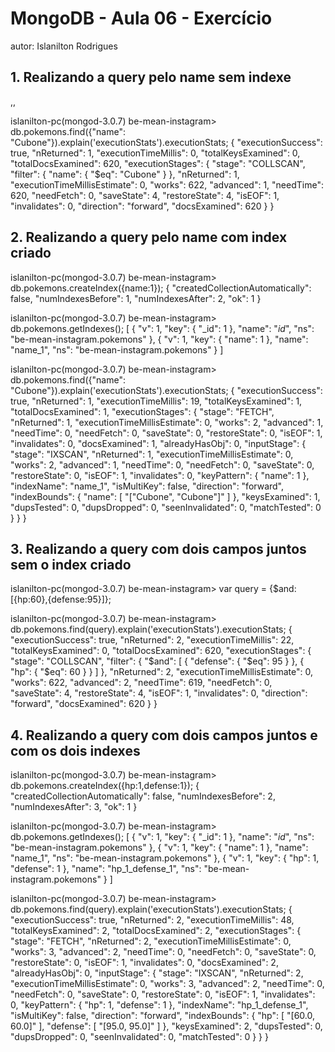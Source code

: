 # MongoDB - Aula 06 - Exercício
autor: Islanilton Rodrigues 

## 1. Realizando a query pelo name sem indexe 

,,

islanilton-pc(mongod-3.0.7) be-mean-instagram> db.pokemons.find({"name": "Cubone"}).explain('executionStats').executionStats;
{
  "executionSuccess": true,
  "nReturned": 1,
  "executionTimeMillis": 0,
  "totalKeysExamined": 0,
  "totalDocsExamined": 620,
  "executionStages": {
    "stage": "COLLSCAN",
    "filter": {
      "name": {
        "$eq": "Cubone"
      }
    },
    "nReturned": 1,
    "executionTimeMillisEstimate": 0,
    "works": 622,
    "advanced": 1,
    "needTime": 620,
    "needFetch": 0,
    "saveState": 4,
    "restoreState": 4,
    "isEOF": 1,
    "invalidates": 0,
    "direction": "forward",
    "docsExamined": 620
  }
}


## 2. Realizando a query pelo name com index criado

islanilton-pc(mongod-3.0.7) be-mean-instagram> db.pokemons.createIndex({name:1});
{
  "createdCollectionAutomatically": false,
  "numIndexesBefore": 1,
  "numIndexesAfter": 2,
  "ok": 1
}


islanilton-pc(mongod-3.0.7) be-mean-instagram> db.pokemons.getIndexes();
[
  {
    "v": 1,
    "key": {
      "_id": 1
    },
    "name": "_id_",
    "ns": "be-mean-instagram.pokemons"
  },
  {
    "v": 1,
    "key": {
      "name": 1
    },
    "name": "name_1",
    "ns": "be-mean-instagram.pokemons"
  }
]


islanilton-pc(mongod-3.0.7) be-mean-instagram> db.pokemons.find({"name": "Cubone"}).explain('executionStats').executionStats;
{
  "executionSuccess": true,
  "nReturned": 1,
  "executionTimeMillis": 19,
  "totalKeysExamined": 1,
  "totalDocsExamined": 1,
  "executionStages": {
    "stage": "FETCH",
    "nReturned": 1,
    "executionTimeMillisEstimate": 0,
    "works": 2,
    "advanced": 1,
    "needTime": 0,
    "needFetch": 0,
    "saveState": 0,
    "restoreState": 0,
    "isEOF": 1,
    "invalidates": 0,
    "docsExamined": 1,
    "alreadyHasObj": 0,
    "inputStage": {
      "stage": "IXSCAN",
      "nReturned": 1,
      "executionTimeMillisEstimate": 0,
      "works": 2,
      "advanced": 1,
      "needTime": 0,
      "needFetch": 0,
      "saveState": 0,
      "restoreState": 0,
      "isEOF": 1,
      "invalidates": 0,
      "keyPattern": {
        "name": 1
      },
      "indexName": "name_1",
      "isMultiKey": false,
      "direction": "forward",
      "indexBounds": {
        "name": [
          "[\"Cubone\", \"Cubone\"]"
        ]
      },
      "keysExamined": 1,
      "dupsTested": 0,
      "dupsDropped": 0,
      "seenInvalidated": 0,
      "matchTested": 0
    }
  }
}



## 3. Realizando a query com dois campos juntos sem o index criado

islanilton-pc(mongod-3.0.7) be-mean-instagram> var query = {$and: [{hp:60},{defense:95}]};

islanilton-pc(mongod-3.0.7) be-mean-instagram> db.pokemons.find(query).explain('executionStats').executionStats;
{
  "executionSuccess": true,
  "nReturned": 2,
  "executionTimeMillis": 22,
  "totalKeysExamined": 0,
  "totalDocsExamined": 620,
  "executionStages": {
    "stage": "COLLSCAN",
    "filter": {
      "$and": [
        {
          "defense": {
            "$eq": 95
          }
        },
        {
          "hp": {
            "$eq": 60
          }
        }
      ]
    },
    "nReturned": 2,
    "executionTimeMillisEstimate": 0,
    "works": 622,
    "advanced": 2,
    "needTime": 619,
    "needFetch": 0,
    "saveState": 4,
    "restoreState": 4,
    "isEOF": 1,
    "invalidates": 0,
    "direction": "forward",
    "docsExamined": 620
  }
}


## 4. Realizando a query com dois campos juntos e com os dois indexes

islanilton-pc(mongod-3.0.7) be-mean-instagram> db.pokemons.createIndex({hp:1,defense:1});
{
  "createdCollectionAutomatically": false,
  "numIndexesBefore": 2,
  "numIndexesAfter": 3,
  "ok": 1
}


islanilton-pc(mongod-3.0.7) be-mean-instagram> db.pokemons.getIndexes();
[
  {
    "v": 1,
    "key": {
      "_id": 1
    },
    "name": "_id_",
    "ns": "be-mean-instagram.pokemons"
  },
  {
    "v": 1,
    "key": {
      "name": 1
    },
    "name": "name_1",
    "ns": "be-mean-instagram.pokemons"
  },
  {
    "v": 1,
    "key": {
      "hp": 1,
      "defense": 1
    },
    "name": "hp_1_defense_1",
    "ns": "be-mean-instagram.pokemons"
  }
]


islanilton-pc(mongod-3.0.7) be-mean-instagram> db.pokemons.find(query).explain('executionStats').executionStats;
{
  "executionSuccess": true,
  "nReturned": 2,
  "executionTimeMillis": 48,
  "totalKeysExamined": 2,
  "totalDocsExamined": 2,
  "executionStages": {
    "stage": "FETCH",
    "nReturned": 2,
    "executionTimeMillisEstimate": 0,
    "works": 3,
    "advanced": 2,
    "needTime": 0,
    "needFetch": 0,
    "saveState": 0,
    "restoreState": 0,
    "isEOF": 1,
    "invalidates": 0,
    "docsExamined": 2,
    "alreadyHasObj": 0,
    "inputStage": {
      "stage": "IXSCAN",
      "nReturned": 2,
      "executionTimeMillisEstimate": 0,
      "works": 3,
      "advanced": 2,
      "needTime": 0,
      "needFetch": 0,
      "saveState": 0,
      "restoreState": 0,
      "isEOF": 1,
      "invalidates": 0,
      "keyPattern": {
        "hp": 1,
        "defense": 1
      },
      "indexName": "hp_1_defense_1",
      "isMultiKey": false,
      "direction": "forward",
      "indexBounds": {
        "hp": [
          "[60.0, 60.0]"
        ],
        "defense": [
          "[95.0, 95.0]"
        ]
      },
      "keysExamined": 2,
      "dupsTested": 0,
      "dupsDropped": 0,
      "seenInvalidated": 0,
      "matchTested": 0
    }
  }
}

